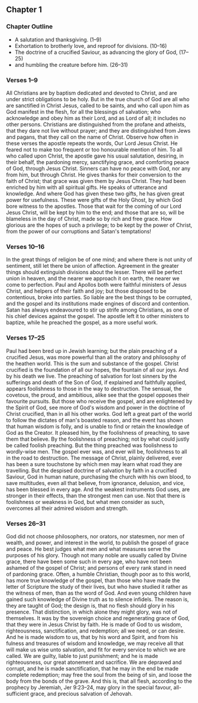 ## Chapter 1

### Chapter Outline

- A salutation and thanksgiving. (1–9)
- Exhortation to brotherly love, and reproof for divisions. (10–16)
- The doctrine of a crucified Saviour, as advancing the glory of God, (17–25)
- and humbling the creature before him. (26–31)

### Verses 1–9

All Christians are by baptism dedicated and devoted to Christ, and are under strict obligations to be holy. But in the true church of God are all who are sanctified in Christ Jesus, called to be saints, and who call upon him as God manifest in the flesh, for all the blessings of salvation; who acknowledge and obey him as their Lord, and as Lord of all; it includes no other persons. Christians are distinguished from the profane and atheists, that they dare not live without prayer; and they are distinguished from Jews and pagans, that they call on the name of Christ. Observe how often in these verses the apostle repeats the words, Our Lord Jesus Christ. He feared not to make too frequent or too honourable mention of him. To all who called upon Christ, the apostle gave his usual salutation, desiring, in their behalf, the pardoning mercy, sanctifying grace, and comforting peace of God, through Jesus Christ. Sinners can have no peace with God, nor any from him, but through Christ. He gives thanks for their conversion to the faith of Christ; that grace was given them by Jesus Christ. They had been enriched by him with all spiritual gifts. He speaks of utterance and knowledge. And where God has given these two gifts, he has given great power for usefulness. These were gifts of the Holy Ghost, by which God bore witness to the apostles. Those that wait for the coming of our Lord Jesus Christ, will be kept by him to the end; and those that are so, will be blameless in the day of Christ, made so by rich and free grace. How glorious are the hopes of such a privilege; to be kept by the power of Christ, from the power of our corruptions and Satan's temptations!

### Verses 10–16

In the great things of religion be of one mind; and where there is not unity of sentiment, still let there be union of affection. Agreement in the greater things should extinguish divisions about the lesser. There will be perfect union in heaven, and the nearer we approach it on earth, the nearer we come to perfection. Paul and Apollos both were faithful ministers of Jesus Christ, and helpers of their faith and joy; but those disposed to be contentious, broke into parties. So liable are the best things to be corrupted, and the gospel and its institutions made engines of discord and contention. Satan has always endeavoured to stir up strife among Christians, as one of his chief devices against the gospel. The apostle left it to other ministers to baptize, while he preached the gospel, as a more useful work.

### Verses 17–25

Paul had been bred up in Jewish learning; but the plain preaching of a crucified Jesus, was more powerful than all the oratory and philosophy of the heathen world. This is the sum and substance of the gospel. Christ crucified is the foundation of all our hopes, the fountain of all our joys. And by his death we live. The preaching of salvation for lost sinners by the sufferings and death of the Son of God, if explained and faithfully applied, appears foolishness to those in the way to destruction. The sensual, the covetous, the proud, and ambitious, alike see that the gospel opposes their favourite pursuits. But those who receive the gospel, and are enlightened by the Spirit of God, see more of God's wisdom and power in the doctrine of Christ crucified, than in all his other works. God left a great part of the world to follow the dictates of man's boasted reason, and the event has shown that human wisdom is folly, and is unable to find or retain the knowledge of God as the Creator. It pleased him, by the foolishness of preaching, to save them that believe. By the foolishness of preaching; not by what could justly be called foolish preaching. But the thing preached was foolishness to wordly-wise men. The gospel ever was, and ever will be, foolishness to all in the road to destruction. The message of Christ, plainly delivered, ever has been a sure touchstone by which men may learn what road they are travelling. But the despised doctrine of salvation by faith in a crucified Saviour, God in human nature, purchasing the church with his own blood, to save multitudes, even all that believe, from ignorance, delusion, and vice, has been blessed in every age. And the weakest instruments God uses, are stronger in their effects, than the strongest men can use. Not that there is foolishness or weakness in God, but what men consider as such, overcomes all their admired wisdom and strength.

### Verses 26–31

God did not choose philosophers, nor orators, nor statesmen, nor men of wealth, and power, and interest in the world, to publish the gospel of grace and peace. He best judges what men and what measures serve the purposes of his glory. Though not many noble are usually called by Divine grace, there have been some such in every age, who have not been ashamed of the gospel of Christ; and persons of every rank stand in need of pardoning grace. Often, a humble Christian, though poor as to this world, has more true knowledge of the gospel, than those who have made the letter of Scripture the study of their lives, but who have studied it rather as the witness of men, than as the word of God. And even young children have gained such knowledge of Divine truth as to silence infidels. The reason is, they are taught of God; the design is, that no flesh should glory in his presence. That distinction, in which alone they might glory, was not of themselves. It was by the sovereign choice and regenerating grace of God, that they were in Jesus Christ by faith. He is made of God to us wisdom, righteousness, sanctification, and redemption; all we need, or can desire. And he is made wisdom to us, that by his word and Spirit, and from his fulness and treasures of wisdom and knowledge, we may receive all that will make us wise unto salvation, and fit for every service to which we are called. We are guilty, liable to just punishment; and he is made righteousness, our great atonement and sacrifice. We are depraved and corrupt, and he is made sanctification, that he may in the end be made complete redemption; may free the soul from the being of sin, and loose the body from the bonds of the grave. And this is, that all flesh, according to the prophecy by Jeremiah, Jer 9:23–24, may glory in the special favour, all-sufficient grace, and precious salvation of Jehovah.

